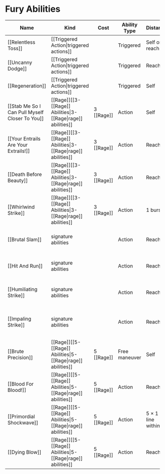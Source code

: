# Fury Abilities

| Name                                           | Kind                                                             | Cost       | Ability Type  | Distance            | Target                             |
| ---------------------------------------------- | ---------------------------------------------------------------- | ---------- | ------------- | ------------------- | ---------------------------------- |
| [[Relentless Toss]]                            | [[Triggered Action\|triggered actions]]                          |            | Triggered     | Self or reach       | Self or 1 creature                 |
| [[Uncanny Dodge]]                              | [[Triggered Action\|triggered actions]]                          |            | Triggered     | Reach 1             | Self                               |
| [[Regeneration]]                               | [[Triggered Action\|triggered actions]]                          |            | Triggered     | Self                | Self                               |
| [[Stab Me So I Can Pull Myself Closer To You]] | [[Rage]]\[\[3-[[Rage]] Abilities\|3-[[Rage\|rage]] abilities\]\] | 3 [[Rage]] | Action        | Self                | Self                               |
| [[Your Entrails Are Your Extrails!]]           | [[Rage]]\[\[3-[[Rage]] Abilities\|3-[[Rage\|rage]] abilities\]\] | 3 [[Rage]] | Action        | Reach               | 1 creature or object               |
| [[Death Before Beauty]]                        | [[Rage]]\[\[3-[[Rage]] Abilities\|3-[[Rage\|rage]] abilities\]\] | 3 [[Rage]] | Action        | Reach 1             | 1 creature                         |
| [[Whirlwind Strike]]                           | [[Rage]]\[\[3-[[Rage]] Abilities\|3-[[Rage\|rage]] abilities\]\] | 3 [[Rage]] | Action        | 1 burst             | All enemies                        |
| [[Brutal Slam]]                                | signature abilities                                              |            | Action        | Reach 1             | 1 creature or object               |
| [[Hit And Run]]                                | signature abilities                                              |            | Action        | Reach 1             | 1 creature or object               |
| [[Humiliating Strike]]                         | signature abilities                                              |            | Action        | Reach 1             | 1 creature or object               |
| [[Impaling Strike]]                            | signature abilities                                              |            | Action        | Reach 1             | 1 creature of your size or smaller |
| [[Brute Precision]]                            | [[Rage]]\[\[5-[[Rage]] Abilities\|5-[[Rage\|rage]] abilities\]\] | 5 [[Rage]] | Free maneuver | Self                | Self                               |
| [[Blood For Blood!]]                           | [[Rage]]\[\[5-[[Rage]] Abilities\|5-[[Rage\|rage]] abilities\]\] | 5 [[Rage]] | Action        | Reach 1             | 1 creature or object               |
| [[Primordial Shockwave]]                       | [[Rage]]\[\[5-[[Rage]] Abilities\|5-[[Rage\|rage]] abilities\]\] | 5 [[Rage]] | Action        | 5 × 1 line within 1 | All enemies                        |
| [[Dying Blow]]                                 | [[Rage]]\[\[5-[[Rage]] Abilities\|5-[[Rage\|rage]] abilities\]\] | 5 [[Rage]] | Action        | Reach 1             | 1 creature                         |
